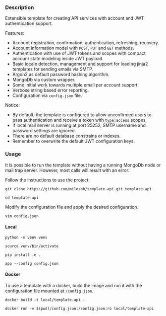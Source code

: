 ### Description

Extensible template for creating API services with account and JWT authentication support.

Features:

- Account registration, confirmation, authentication, refreshing, recovery.
- Account information model with `POST`, `PUT` and `GET` methods.
- Authentication with use of JWT tokens and scopes with compact account state modeling inside JWT payload.
- Basic locale detection, management and support for loading jinja2 templates for sending emails via SMTP.
- Argon2 as default password hashing algorithm.
- MongoDb via custom wrapper.
- Some initial work towards multiple email per account support.
- Verbose string based error reporting.
- Configuration via `config.json` file.

Notice:

- By default, the template is configured to allow unconfirmed users to pass authentication and receive a token
  with `type:access` scopes.
- If local mail server is running at port 25252, SMTP username and password settings are ignored.
- There are no default database constrains or indexes.
- Remember to overwrite the default JWT configuration keys.

### Usage

It is possible to run the template without having a running MongoDb node or mail trap server. However, most calls will
result with an error.

Follow the instructions to use the project:

```shell
git clone https://github.com/milosob/template-api.git template-api
```

```shell
cd template-api
```

Modify the configuration file and apply the desired configuration.

```shell
vim config.json
```

#### Local

```shell
python -m venv venv
```

```shell
source venv/bin/activate
```

```shell
pip install -e .
```

```shell
app --config config.json
```

#### Docker

To use a template with a docker, build the image and run it with the configuration file mounted at `/config.json`.

```shell
docker build -t local/template-api .
```

```shell
docker run -v $(pwd)/config.json:/config.json:ro local/template-api
```
